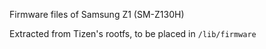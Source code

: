 Firmware files of Samsung Z1 (SM-Z130H)

Extracted from Tizen's rootfs, to be placed in `/lib/firmware`
